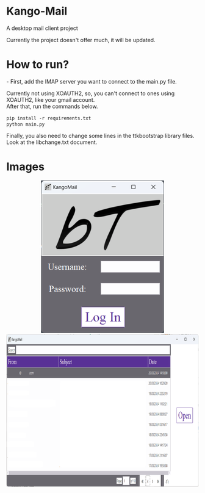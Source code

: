 # Kango-Mail
A desktop mail client project  

Currently the project doesn't offer much, it will be updated.


<h1> How to run?</h1>
- First, add the IMAP server you want to connect to the main.py file.  

Currently not using XOAUTH2, so, you can't connect to ones using XOAUTH2, like your gmail account.  
After that, run the commands below.
<br />

```
pip install -r requirements.txt
python main.py
```
Finally, you also need to change some lines in the ttkbootstrap library files. 
Look at the libchange.txt document.
<h1> Images </h1>

<p align="center">
  <img src="assets/login.png" height="400" />
  <img src="assets/table.png" height="400" /> 
</p>

